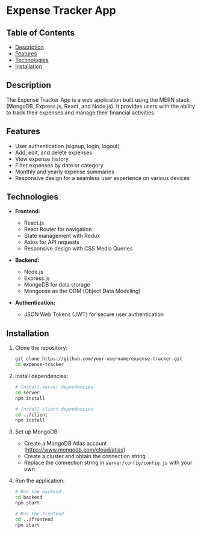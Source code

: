 # Expense Tracker App

## Table of Contents

- [Description](#description)
- [Features](#features)
- [Technologies](#technologies)
- [Installation](#installation)
  
## Description

The Expense Tracker App is a web application built using the MERN stack (MongoDB, Express.js, React, and Node.js). It provides users with the ability to track their expenses and manage their financial activities.

## Features

- User authentication (signup, login, logout)
- Add, edit, and delete expenses
- View expense history
- Filter expenses by date or category
- Monthly and yearly expense summaries
- Responsive design for a seamless user experience on various devices

## Technologies

- **Frontend:**
  - React.js
  - React Router for navigation
  - State management with Redux
  - Axios for API requests
  - Responsive design with CSS Media Queries

- **Backend:**
  - Node.js
  - Express.js
  - MongoDB for data storage
  - Mongoose as the ODM (Object Data Modeling)

- **Authentication:**
  - JSON Web Tokens (JWT) for secure user authentication

## Installation

1. Clone the repository:

   ```bash
   git clone https://github.com/your-username/expense-tracker.git
   cd expense-tracker
   ```

2. Install dependencies:

   ```bash
   # Install server dependencies
   cd server
   npm install

   # Install client dependencies
   cd ../client
   npm install
   ```

3. Set up MongoDB:

   - Create a MongoDB Atlas account (https://www.mongodb.com/cloud/atlas)
   - Create a cluster and obtain the connection string
   - Replace the connection string in `server/config/config.js` with your own

4. Run the application:

   ```bash
   # Run the backend
   cd backend
   npm start

   # Run the frontend
   cd ../frontend
   npm start
   ```
